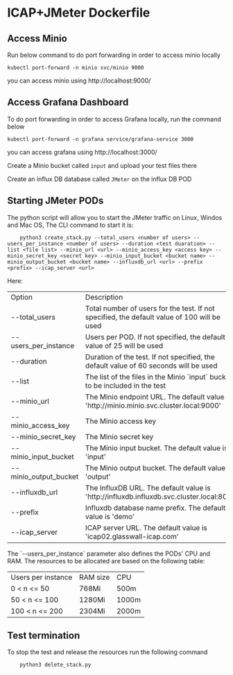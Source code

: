 # ICAP+JMeter Dockerfile

## Access Minio
Run below command to do port forwarding in order to access minio locally
```
kubectl port-forward -n minio svc/minio 9000
```
you can access minio using http://localhost:9000/
## Access Grafana Dashboard
To do port forwarding in order to access Grafana locally, run the command below
```
kubectl port-forward -n grafana service/grafana-service 3000
```
you can access grafana using http://localhost:3000/

Create a Minio bucket called `input` and upload your test files there

Create an influx DB database called `JMeter` on the influx DB POD

## Starting JMeter PODs
The python script will allow you to start the JMeter traffic on Linux, Windos and Mac OS,
The CLI command to start it is:
```
    python3 create_stack.py --total_users <number of users> --users_per_instance <number of users> --duration <test duaration> --list <file list> --minio_url <url> --minio_access_key <access key> --minio_secret_key <secret key> --minio_input_bucket <bucket name> --minio_output_bucket <bucket name> --influxdb_url <url> --prefix <prefix> --icap_server <url>
```
Here:
<table>
<tr>
<td width="180"> Option </td> <td> Description </td>
</tr>
<tr>
<td> --total_users </td>
<td>
Total number of users for the test. If not specified, the default value of 100 will be used
</td>
</tr>
<tr>
<td> --users_per_instance </td>
<td>
Users per POD. If not specified, the default value of 25 will be used
</td>
</tr>
<tr>
<td> --duration </td>
<td>
Duration of the test. If not specified, the default value of 60 seconds will be used
</td>
</tr>
<tr>
<td> --list </td>
<td>
The list of the files in the Minio `input` bucket to be included in the test
</td>
</tr>
<tr>
<td> --minio_url </td>
<td>
The Minio endpoint URL. The default value is 'http://minio.minio.svc.cluster.local:9000'
</td>
</tr>
<tr>
<td> --minio_access_key </td>
<td>
The Minio access key
</td>
</tr>
<tr>
<td> --minio_secret_key </td>
<td>
The Minio secret key
</td>
</tr>
<tr>
<td> --minio_input_bucket </td>
<td>
The Minio input bucket. The default value is 'input'
</td>
</tr>
<tr>
<td> --minio_output_bucket </td>
<td>
The Minio output bucket. The default value is 'output'
</td>
</tr>
<tr>
<td> --influxdb_url </td>
<td>
The InfluxDB URL. The default value is 'http://influxdb.influxdb.svc.cluster.local:8086'
</td>
</tr>
<tr>
<td> --prefix </td>
<td>
Influxdb database name prefix. The default value is 'demo'
</td>
</tr>
<tr>
<td> --icap_server </td>
<td>
ICAP server URL. The default value is 'icap02.glasswall-icap.com'
</td>
</tr>
</table>
The `--users_per_instance` parameter also defines the PODs' CPU and RAM.
The resources to be allocated are based on the following table:
<table>
<tr>
<td> Users per instance </td>
<td> RAM size </td>
<td> CPU </td>
</tr>
<tr>
<td> 0 < n <= 50 </td>
<td> 768Mi </td>
<td> 500m </td>
</tr>
<tr>
<td> 50 < n <= 100 </td>
<td> 1280Mi </td>
<td> 1000m </td>
</tr>
<tr>
<td> 100 < n <= 200 </td>
<td> 2304Mi </td>
<td> 2000m </td>
</tr>
</table>

## Test termination
To stop the test and release the resources run the following command
```
    python3 delete_stack.py
```